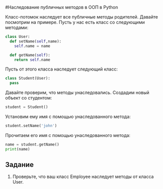 #Наследование публичных методов в ООП в Python

Класс-потомок наследует все публичные методы родителей. Давайте посмотрим на примере. Пусть у нас есть класс со следующими методами:
```py
class User:
  def setName(self,name):
    self.name = name 

  def getName(self):
    return self.name 
```

Пусть от этого класса наследует следующий класс:
```py
class Student(User):
  pass
```


Давайте проверим, что методы унаследовались. Создадим новый объект со студентом:
```py
student = Student()
```

Установим ему имя с помощью унаследованного метода:
```py
student.setName('john')
```

Прочитаем его имя с помощью унаследованного метода:
```py
name = student.getName() 
print(name) 
```

## Задание

1. Проверьте, что ваш класс Employee наследует методы от класса User.
